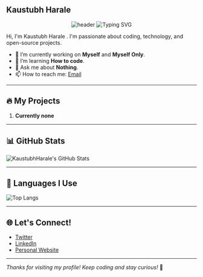 ## Kaustubh Harale
<div align="center">
  
  <!-- Animated Space Banner -->
  <img src="https://capsule-render.vercel.app/api?type=waving&color=0:000000,100:000000&height=200&section=header&text=Kaustubh%20Harale&fontSize=80&fontAlignY=35&animation=twinkling&fontColor=ffffff" alt="header"/>

  <!-- Typing Animation -->
  <img src="https://readme-typing-svg.herokuapp.com?font=Fira+Code&size=30&duration=3000&pause=1000&color=64FFDA&center=true&vCenter=true&multiline=true&width=600&height=100&lines=Full+Stack+Developer+%F0%9F%9A%80;AI%2FML+Enthusiast+%F0%9F%A4%96;Code+Craftsman+%F0%9F%9B%A0%EF%B8%8F;Space+Explorer+%F0%9F%8C%8C;Bug+Hunter+%F0%9F%90%9B" alt="Typing SVG" />

</div>

Hi, I'm Kaustubh Harale . I'm passionate about coding, technology, and open-source projects.

- 🔭 I’m currently working on **Myself** and **Myself Only**.
- 🌱 I’m learning **How to code**.
- 💬 Ask me about **Nothing**.
- 📫 How to reach me: [Email](mailto:kaustubhharale20@gmail.com)

---

## 🔥 My Projects

1. **Currently none**

---

## 📊 GitHub Stats

![KaustubhHarale's GitHub Stats](https://github-readme-stats.vercel.app/api?username=KaustubhHarale&show_icons=true&theme=radical)

---

## 🧠 Languages I Use

![Top Langs](https://github-readme-stats.vercel.app/api/top-langs/?username=KaustubhHarale&langs_count=10&layout=compact&theme=radical)

---

## 🌐 Let's Connect!

- [Twitter](https://twitter.com/your_username)
- [LinkedIn](https://www.linkedin.com/in/your-linkedin)
- [Personal Website](https://www.kaustubharale.com)

---

*Thanks for visiting my profile! Keep coding and stay curious!* 🚀

